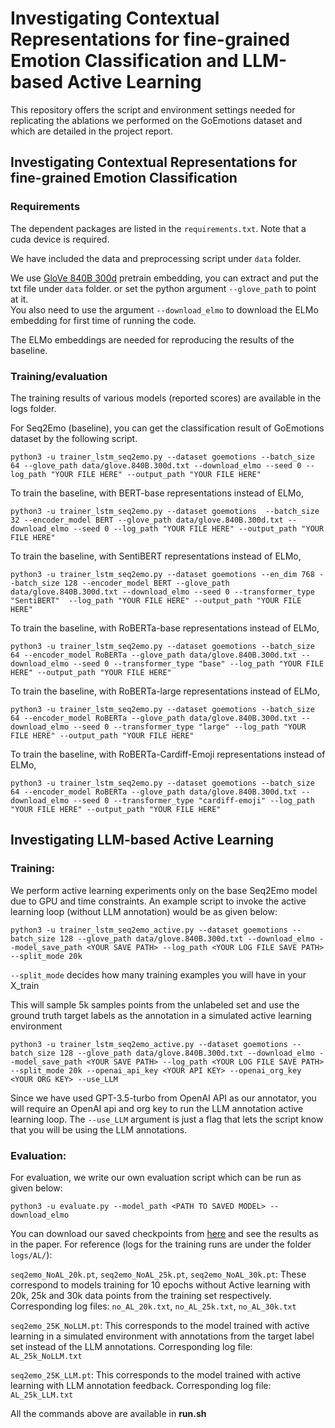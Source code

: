 # Investigating Contextual Representations for fine-grained Emotion Classification and LLM-based Active Learning

This repository offers the script and environment settings needed for replicating the ablations we performed on the GoEmotions dataset and which are detailed in the project report.
## Investigating Contextual Representations for fine-grained Emotion Classification

### Requirements
The dependent packages are listed in the `requirements.txt`. Note that a cuda device is required.

We have included the data and preprocessing script under `data` folder.

We use [GloVe 840B 300d](https://nlp.stanford.edu/projects/glove/) pretrain embedding, you can extract and put the txt file under ``data`` folder.
or set the python argument `--glove_path` to point at it.  
You also need to use the argument  `--download_elmo` to download the ELMo embedding for first time of running the code.

The ELMo embeddings are needed for reproducing the results of the baseline.

### Training/evaluation 
The training results of various models (reported scores) are available in the logs folder.

For Seq2Emo (baseline), you can get the classification result of GoEmotions dataset by the following script.   

```
python3 -u trainer_lstm_seq2emo.py --dataset goemotions --batch_size 64 --glove_path data/glove.840B.300d.txt --download_elmo --seed 0 --log_path "YOUR FILE HERE" --output_path "YOUR FILE HERE"
```

To train the baseline, with BERT-base representations instead of ELMo,
```
python3 -u trainer_lstm_seq2emo.py --dataset goemotions  --batch_size 32 --encoder_model BERT --glove_path data/glove.840B.300d.txt --download_elmo --seed 0 --log_path "YOUR FILE HERE" --output_path "YOUR FILE HERE"
```
To train the baseline, with SentiBERT representations instead of ELMo,
```
python3 -u trainer_lstm_seq2emo.py --dataset goemotions --en_dim 768 --batch_size 128 --encoder_model BERT --glove_path data/glove.840B.300d.txt --download_elmo --seed 0 --transformer_type "SentiBERT"  --log_path "YOUR FILE HERE" --output_path "YOUR FILE HERE"
```

To train the baseline, with RoBERTa-base representations instead of ELMo,
```
python3 -u trainer_lstm_seq2emo.py --dataset goemotions --batch_size 64 --encoder_model RoBERTa --glove_path data/glove.840B.300d.txt --download_elmo --seed 0 --transformer_type "base" --log_path "YOUR FILE HERE" --output_path "YOUR FILE HERE"
```

To train the baseline, with RoBERTa-large representations instead of ELMo,
```
python3 -u trainer_lstm_seq2emo.py --dataset goemotions --batch_size 64 --encoder_model RoBERTa --glove_path data/glove.840B.300d.txt --download_elmo --seed 0 --transformer_type "large" --log_path "YOUR FILE HERE" --output_path "YOUR FILE HERE"
```
To train the baseline, with RoBERTa-Cardiff-Emoji representations instead of ELMo,
```
python3 -u trainer_lstm_seq2emo.py --dataset goemotions --batch_size 64 --encoder_model RoBERTa --glove_path data/glove.840B.300d.txt --download_elmo --seed 0 --transformer_type "cardiff-emoji" --log_path "YOUR FILE HERE" --output_path "YOUR FILE HERE"
```

<!-- Our changes to the code mainly exist in the following files,

* **trainer_lstm_seq2emo.py**: Modified the code to include various kinds of text encoders.
* **models/seq2seq_lstm.py**: Minor modifications in order to conduct experiments.
* **models/seq2seq_skep.py**: Experimenting with certain concepts, not completely done yet. -->

## Investigating LLM-based Active Learning

### Training:

We perform active learning experiments only on the base Seq2Emo model due to GPU and time constraints. An example script to invoke the active learning loop (without LLM annotation) would be as given below:
```
python3 -u trainer_lstm_seq2emo_active.py --dataset goemotions --batch_size 128 --glove_path data/glove.840B.300d.txt --download_elmo --model_save_path <YOUR SAVE PATH> --log_path <YOUR LOG FILE SAVE PATH> --split_mode 20k 
```
`--split_mode` decides how many training examples you will have in your X_train

This will sample 5k samples points from the unlabeled set and use the ground truth target labels as the annotation in a simulated active learning environment
```
python3 -u trainer_lstm_seq2emo_active.py --dataset goemotions --batch_size 128 --glove_path data/glove.840B.300d.txt --download_elmo --model_save_path <YOUR SAVE PATH> --log_path <YOUR LOG FILE SAVE PATH> --split_mode 20k --openai_api_key <YOUR API KEY> --openai_org_key <YOUR ORG KEY> --use_LLM
```
Since we have used GPT-3.5-turbo from OpenAI API as our annotator, you will require an OpenAI api and org key to run the LLM annotation active learning loop. The `--use_LLM` argument is just a flag that lets the script know that you will be using the LLM annotations.

### Evaluation:

For evaluation, we write our own evaluation script which can be run as given below:
```
python3 -u evaluate.py --model_path <PATH TO SAVED MODEL> --download_elmo
```
You can download our saved checkpoints from [here](https://drive.google.com/drive/folders/1YxL6qHy_iLkGA0PbfNxI65bdDzDxD3z7?usp=sharing) and see the results as in the paper. For reference (logs for the training runs are under the folder `logs/AL/`):

`seq2emo_NoAL_20k.pt`, `seq2emo_NoAL_25k.pt`, `seq2emo_NoAL_30k.pt`: These correspond to models training for 10 epochs without Active learning with 20k, 25k and 30k data points from the training set respectively. Corresponding log files: `no_AL_20k.txt`, `no_AL_25k.txt`, `no_AL_30k.txt`

`seq2emo_25K_NoLLM.pt`: This corresponds to the model trained with active learning in a simulated environment with annotations from the target label set instead of the LLM annotations. Corresponding log file: `AL_25k_NoLLM.txt`

`seq2emo_25K_LLM.pt`: This corresponds to the model trained with active learning with LLM annotation feedback. Corresponding log file: `AL_25k_LLM.txt`

All the commands above are available in **run.sh**


